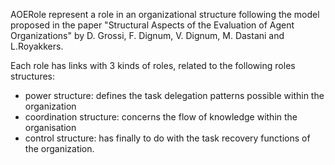 AOERole represent a role in an organizational structure following the model proposed in the paper  "Structural Aspects of the Evaluation of Agent Organizations" by D. Grossi, F. Dignum, V. Dignum, M. Dastani and L.Royakkers.

Each role has links with 3 kinds of roles, related to the following roles structures:
- power structure: defines the task delegation patterns possible within the organization 
- coordination structure:  concerns the flow of knowledge within the organisation
- control structure: has finally to do with the task recovery functions of the organization.


